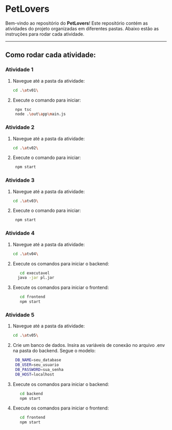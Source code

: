 # PetLovers

Bem-vindo ao repositório do **PetLovers**! Este repositório contém as atividades do projeto organizadas em diferentes pastas. Abaixo estão as instruções para rodar cada atividade.

---

## Como rodar cada atividade:

### Atividade 1
1. Navegue até a pasta da atividade:
   ```bash
   cd .\atv01\
   ```

2. Execute o comando para iniciar:
   ```bash
    npx tsc
    node .\out\app\main.js
   ```

### Atividade 2
1. Navegue até a pasta da atividade:
   ```bash
   cd .\atv02\
   ```

2. Execute o comando para iniciar:
   ```bash
    npm start
   ```

### Atividade 3
1. Navegue até a pasta da atividade:
   ```bash
   cd .\atv03\
   ```

2. Execute o comando para iniciar:
   ```bash
    npm start
   ```

### Atividade 4
1. Navegue até a pasta da atividade:
   ```bash
   cd .\atv04\
   ```

2. Execute os comandos para iniciar o backend:
   ```bash
      cd executavel
     java -jar pl.jar
   ```

3. Execute os comandos para iniciar o frontend:
   ```bash
      cd frontend
      npm start
   ```

### Atividade 5
1. Navegue até a pasta da atividade:
   ```bash
   cd .\atv05\
   ```
   
2. Crie um banco de dados. Insira as variáveis de conexão no arquivo .env na pasta do backend. Segue o modelo:
   ```bash
    DB_NAME=seu_database
    DB_USER=seu_usuario
    DB_PASSWORD=sua_senha
    DB_HOST=localhost
   ```

3. Execute os comandos para iniciar o backend:
   ```bash
      cd backend
      npm start
   ```

4. Execute os comandos para iniciar o frontend:
   ```bash
      cd frontend
      npm start
   ```
